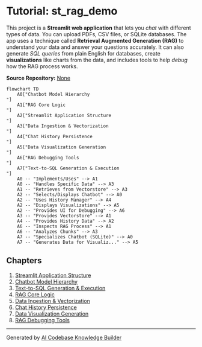 # Tutorial: st_rag_demo

This project is a **Streamlit web application** that lets you *chat* with different types of data.
You can upload PDFs, CSV files, or SQLite databases. The app uses a technique called **Retrieval Augmented Generation (RAG)** to understand your data and answer your questions accurately.
It can also generate *SQL queries* from plain English for databases, create **visualizations** like charts from the data, and includes tools to help *debug* how the RAG process works.


**Source Repository:** [None](None)

```mermaid
flowchart TD
    A0["Chatbot Model Hierarchy
"]
    A1["RAG Core Logic
"]
    A2["Streamlit Application Structure
"]
    A3["Data Ingestion & Vectorization
"]
    A4["Chat History Persistence
"]
    A5["Data Visualization Generation
"]
    A6["RAG Debugging Tools
"]
    A7["Text-to-SQL Generation & Execution
"]
    A0 -- "Implements/Uses" --> A1
    A0 -- "Handles Specific Data" --> A3
    A1 -- "Retrieves from Vectorstore" --> A3
    A2 -- "Selects/Displays Chatbot" --> A0
    A2 -- "Uses History Manager" --> A4
    A2 -- "Displays Visualizations" --> A5
    A2 -- "Provides UI for Debugging" --> A6
    A3 -- "Provides Vectorstore" --> A1
    A4 -- "Provides History Data" --> A2
    A6 -- "Inspects RAG Process" --> A1
    A6 -- "Analyzes Chunks" --> A3
    A7 -- "Specializes Chatbot (SQLite)" --> A0
    A7 -- "Generates Data for Visualiz..." --> A5
```

## Chapters

1. [Streamlit Application Structure
](01_streamlit_application_structure_.md)
2. [Chatbot Model Hierarchy
](02_chatbot_model_hierarchy_.md)
3. [Text-to-SQL Generation & Execution
](03_text_to_sql_generation___execution_.md)
4. [RAG Core Logic
](04_rag_core_logic_.md)
5. [Data Ingestion & Vectorization
](05_data_ingestion___vectorization_.md)
6. [Chat History Persistence
](06_chat_history_persistence_.md)
7. [Data Visualization Generation
](07_data_visualization_generation_.md)
8. [RAG Debugging Tools
](08_rag_debugging_tools_.md)


---

Generated by [AI Codebase Knowledge Builder](https://github.com/The-Pocket/Tutorial-Codebase-Knowledge)